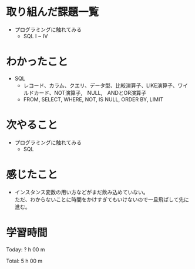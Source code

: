 # 取り組んだ課題一覧
- プログラミングに触れてみる
  - SQL I ~ IV

# わかったこと
- SQL 
  - レコード、カラム、クエリ、データ型、比較演算子、LIKE演算子、ワイルドカード、NOT演算子,　NULL,　ANDとOR演算子
  - FROM, SELECT, WHERE, NOT, IS NULL, ORDER BY, LIMIT

# 次やること
- プログラミングに触れてみる
  - SQL

# 感じたこと  
- インスタンス変数の用い方などがまだ飲み込めていない。  
  ただ、わからないことに時間をかけすぎてもいけないので一旦飛ばして先に進む。

# 学習時間
Today: ? h 00 m

Total: 5 h 00 m
